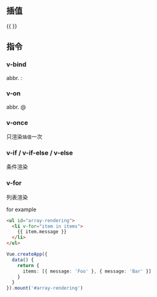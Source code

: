 ## 插值

\{\{  \}\}

## 指令

### v-bind

abbr. :

### v-on

abbr. @

### v-once

只渲染`插值`一次

### v-if / v-if-else / v-else

条件渲染

### v-for

列表渲染

for example
```html
<ul id="array-rendering">
  <li v-for="item in items">
    {{ item.message }}
  </li>
</ul>
```

```ts
Vue.createApp({
  data() {
    return {
      items: [{ message: 'Foo' }, { message: 'Bar' }]
    }
  }
}).mount('#array-rendering')
```

# 